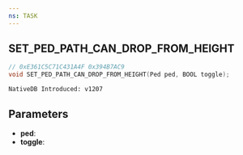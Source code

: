```yaml
---
ns: TASK
---
```

## SET_PED_PATH_CAN_DROP_FROM_HEIGHT

```c
// 0xE361C5C71C431A4F 0x394B7AC9
void SET_PED_PATH_CAN_DROP_FROM_HEIGHT(Ped ped, BOOL toggle);
```

```
NativeDB Introduced: v1207
```

## Parameters
* **ped**:
* **toggle**:
